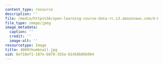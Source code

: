 ```yaml
---
content_type: resource
description: ''
file: /media/https%3A/open-learning-course-data-rc.s3.amazonaws.com/4-614-religious-architecture-and-islamic-cultures-fall-2002/8e718ef1187eb078355a61458b06b964_4009thumbnail.jpg
file_type: image/jpeg
image_metadata:
  caption: ''
  credit: ''
  image-alt: ''
resourcetype: Image
title: 4009thumbnail.jpg
uid: 8e718ef1-187e-b078-355a-61458b06b964
---
```

